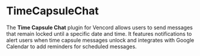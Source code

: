 # TimeCapsuleChat
The **Time Capsule Chat** plugin for Vencord allows users to send messages that remain locked until a specific date and time. It features notifications to alert users when time capsule messages unlock and integrates with Google Calendar to add reminders for scheduled messages.
